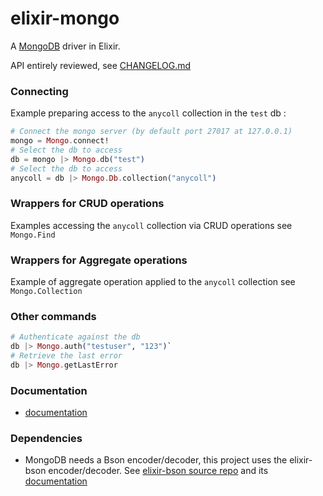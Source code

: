 elixir-mongo
============
<!--
cannot make travis work with this version... TODO
[![Build Status](https://travis-ci.org/checkiz/elixir-mongo.png?branch=master)](https://travis-ci.org/checkiz/elixir-mongo)
-->

A [MongoDB](http://www.mongodb.org) driver in Elixir.

API entirely reviewed, see [CHANGELOG.md](https://github.com/checkiz/elixir-mongo/blob/master/CHANGELOG.md)

### Connecting

Example preparing access to the `anycoll` collection in the `test` db :
```elixir
# Connect the mongo server (by default port 27017 at 127.0.0.1)
mongo = Mongo.connect!
# Select the db to access  
db = mongo |> Mongo.db("test")  
# Select the db to access
anycoll = db |> Mongo.Db.collection("anycoll")  
```

### Wrappers for CRUD operations

Examples accessing the `anycoll` collection via CRUD operations see `Mongo.Find`


### Wrappers for Aggregate operations

Example of aggregate operation applied to the `anycoll` collection see `Mongo.Collection`

### Other commands

```elixir
# Authenticate against the db
db |> Mongo.auth("testuser", "123")`
# Retrieve the last error
db |> Mongo.getLastError
```

### Documentation

- [documentation](http://checkiz.github.io/elixir-mongo)

### Dependencies

- MongoDB needs a Bson encoder/decoder, this project uses the elixir-bson encoder/decoder. See [elixir-bson source repo](https://github.com/checkiz/elixir-bson) and its
[documentation](http://checkiz.github.io/elixir-bson)
